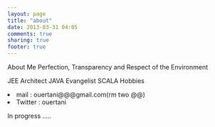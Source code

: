 ```yaml
---
layout: page
title: "about"
date: 2013-03-31 04:05
comments: true
sharing: true
footer: true
---
```

About Me
Perfection, Transparency and Respect of the Environment

JEE Architect 
JAVA Evangelist
SCALA Hobbies

<li>mail : ouertani@@@gmail.com(rm two @@)</li>
<li>Twitter : ouertani</li>

In progress .....